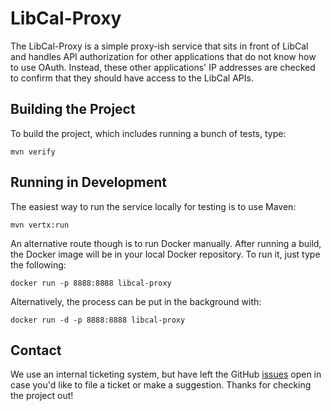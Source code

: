 # LibCal-Proxy

The LibCal-Proxy is a simple proxy-ish service that sits in front of LibCal and handles API authorization for other applications that do not know how to use OAuth. Instead, these other applications' IP addresses are checked to confirm that they should have access to the LibCal APIs.

## Building the Project

To build the project, which includes running a bunch of tests, type:

    mvn verify

## Running in Development

The easiest way to run the service locally for testing is to use Maven:

    mvn vertx:run

An alternative route though is to run Docker manually. After running a build, the Docker image will be in your local
Docker repository. To run it, just type the following:

    docker run -p 8888:8888 libcal-proxy

Alternatively, the process can be put in the background with:

    docker run -d -p 8888:8888 libcal-proxy

## Contact

We use an internal ticketing system, but have left the GitHub [issues](https://github.com/UCLALibrary/libcal-proxy/issues)
open in case you'd like to file a ticket or make a suggestion. Thanks for checking the project out!

